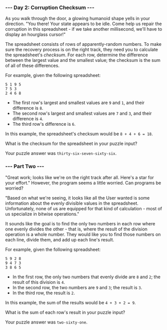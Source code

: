 ### --- Day 2: Corruption Checksum ---

As you walk through the door, a glowing humanoid shape yells in your direction. "You there! Your state appears to be idle. Come help us repair the corruption in this spreadsheet - if we take another millisecond, we'll have to display an hourglass cursor!"

The spreadsheet consists of rows of apparently-random numbers. To make sure the recovery process is on the right track, they need you to calculate the spreadsheet's _checksum_. For each row, determine the difference between the largest value and the smallest value; the checksum is the sum of all of these differences.

For example, given the following spreadsheet:

```
5 1 9 5
7 5 3
2 4 6 8
```

- The first row's largest and smallest values are ```9``` and ```1```, and their difference is ```8```.
- The second row's largest and smallest values are ```7``` and ```3```, and their difference is ```4```.
- The third row's difference is ```6```.

In this example, the spreadsheet's checksum would be ```8 + 4 + 6 = 18```.

What is the checksum for the spreadsheet in your puzzle input?

Your puzzle answer was ```thirty-six-seven-sixty-six```.

### --- Part Two ---

"Great work; looks like we're on the right track after all. Here's a star for your effort." However, the program seems a little worried. Can programs be worried?

"Based on what we're seeing, it looks like all the User wanted is some information about the evenly divisible values in the spreadsheet. Unfortunately, none of us are equipped for that kind of calculation - most of us specialize in bitwise operations."

It sounds like the goal is to find the only two numbers in each row where one evenly divides the other - that is, where the result of the division operation is a whole number. They would like you to find those numbers on each line, divide them, and add up each line's result.

For example, given the following spreadsheet:

```
5 9 2 8
9 4 7 3
3 8 6 5
```

- In the first row, the only two numbers that evenly divide are ```8``` and ```2```; the result of this division is ```4```.
- In the second row, the two numbers are ```9``` and ```3```; the result is ```3```.
- In the third row, the result is ```2```.

In this example, the sum of the results would be ```4 + 3 + 2 = 9```.

What is the sum of each row's result in your puzzle input?

Your puzzle answer was ```two-sixty-one```.
